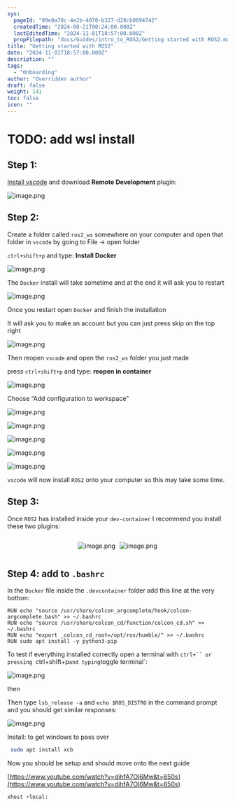 ```yaml
---
sys:
  pageId: "89e0a78c-4e2b-4070-b327-d28cb0694742"
  createdTime: "2024-08-21T00:24:00.000Z"
  lastEditedTime: "2024-11-01T18:57:00.000Z"
  propFilepath: "docs/Guides/intro_to_ROS2/Getting started with ROS2.md"
title: "Getting started with ROS2"
date: "2024-11-01T18:57:00.000Z"
description: ""
tags:
  - "Onboarding"
author: "Overridden author"
draft: false
weight: 141
toc: false
icon: ""
---
```


# TODO: add wsl install

## Step 1:

[Install vscode](https://code.visualstudio.com/download) and download **Remote Development** plugin:

![image.png](https://prod-files-secure.s3.us-west-2.amazonaws.com/d518164a-d88e-44d1-a4ee-3adb3bd8bce0/efb52993-1881-4a40-b95e-6f020334f022/image.png?X-Amz-Algorithm=AWS4-HMAC-SHA256&X-Amz-Content-Sha256=UNSIGNED-PAYLOAD&X-Amz-Credential=ASIAZI2LB466YENA3PEM%2F20250426%2Fus-west-2%2Fs3%2Faws4_request&X-Amz-Date=20250426T131540Z&X-Amz-Expires=3600&X-Amz-Security-Token=IQoJb3JpZ2luX2VjEK3%2F%2F%2F%2F%2F%2F%2F%2F%2F%2FwEaCXVzLXdlc3QtMiJGMEQCIFXbvJTQuvZ2NuSH%2FPxavKz8deEHr7Mx9LPwpuk53JnSAiA9XOp61gRKRaz3oe6dh11%2F4OGXLQZVwruk5e6JBDyXKCr%2FAwhFEAAaDDYzNzQyMzE4MzgwNSIMcJZ34SlClLB2TsquKtwDIcmK6T1T6G6uriR4AoX2zeE6AS5Rep7hXIfCoGi6gDjVxy56PCSzoH66%2B8UYLT7t3uT5k01B3dV8ggCLrMXJ2g8E2zE9dplYusN8S7iZJ1q1sZB%2BXt7hwY5lgBSodSNH6UFfA3bSWmdj7IEtIMD7sVhZhhhpgLcaA8T6ajr7PSggE51wYkTZYiF91QeQ17MuX5vBuIYSzt2gsmvBtnTSkqlbFSVJKvizYiZc5DM4kaOpi9AojBhrSC0MQwSY8aliZ3LqacDgOJm2i5d7X4ehmPRMYZOwfoJ8iQ0rxa5L1Hhf2fUWNaXSoPdxH7zyR2EooDcTOVpaaLablog01YN8WqS5qnWFuzrRkdlVBPvX0iV5oWVp0JRMWN%2FAg2zwu7HL9gKQwe%2FkIMZUQWVRxxBaQ9LrAYy8%2FNJw4SkJa%2FA03XKm1pjIHYU4SSDTtYq1Xr5Uy%2BLV91XR2Lye3qMMfI%2BvRRFdyN4%2FTeDdQhIXxq46xyNEHBuReu84iGJ%2FrNQO52XRxwZFlvFnBv1YASh25ctiduA3RNhM7mfVorBTWTW46jLbFQZVvgvD4y1JTnUS6v6c3wpHVtYE%2F5Dm38geXk3pFbElWhLNwydcd4my0KxlO2AZe%2F%2BLxvTlFJNr9Icw65%2BzwAY6pgFxy5cPGTOfOQgW5GKuVjLJq%2BDmDXJN8rKoXGHVGqgMrBTZrZeEz5FkN2nYt21IizmEBtaJmW2VUSJpIWknxig0X%2Bl93X5FY9avDCuXCePXc9%2F2j6BKLZXZgHWER8Sj7n5gC22EeEeMwh212FN%2FxKN%2FlGZMD5kiW%2FaLq7%2F1fBqX9fC9fMY3T3P0KI%2F04ApqvfviM3afbflgwAfa4oNXanhT5mrk0T36&X-Amz-Signature=7736b54f97e1b27a6f6e0e1678d381ca30453e0a1ace6f2a1022be83a60da99d&X-Amz-SignedHeaders=host&x-id=GetObject)

## Step 2:

Create a folder called `ros2_ws` somewhere on your computer and open that folder in `vscode` by going to File → open folder 

`ctrl+shift+p` and type: **Install Docker**

![image.png](https://prod-files-secure.s3.us-west-2.amazonaws.com/d518164a-d88e-44d1-a4ee-3adb3bd8bce0/2269dc0e-1cd5-47ff-bceb-c04ad9b2eab0/image.png?X-Amz-Algorithm=AWS4-HMAC-SHA256&X-Amz-Content-Sha256=UNSIGNED-PAYLOAD&X-Amz-Credential=ASIAZI2LB466YENA3PEM%2F20250426%2Fus-west-2%2Fs3%2Faws4_request&X-Amz-Date=20250426T131540Z&X-Amz-Expires=3600&X-Amz-Security-Token=IQoJb3JpZ2luX2VjEK3%2F%2F%2F%2F%2F%2F%2F%2F%2F%2FwEaCXVzLXdlc3QtMiJGMEQCIFXbvJTQuvZ2NuSH%2FPxavKz8deEHr7Mx9LPwpuk53JnSAiA9XOp61gRKRaz3oe6dh11%2F4OGXLQZVwruk5e6JBDyXKCr%2FAwhFEAAaDDYzNzQyMzE4MzgwNSIMcJZ34SlClLB2TsquKtwDIcmK6T1T6G6uriR4AoX2zeE6AS5Rep7hXIfCoGi6gDjVxy56PCSzoH66%2B8UYLT7t3uT5k01B3dV8ggCLrMXJ2g8E2zE9dplYusN8S7iZJ1q1sZB%2BXt7hwY5lgBSodSNH6UFfA3bSWmdj7IEtIMD7sVhZhhhpgLcaA8T6ajr7PSggE51wYkTZYiF91QeQ17MuX5vBuIYSzt2gsmvBtnTSkqlbFSVJKvizYiZc5DM4kaOpi9AojBhrSC0MQwSY8aliZ3LqacDgOJm2i5d7X4ehmPRMYZOwfoJ8iQ0rxa5L1Hhf2fUWNaXSoPdxH7zyR2EooDcTOVpaaLablog01YN8WqS5qnWFuzrRkdlVBPvX0iV5oWVp0JRMWN%2FAg2zwu7HL9gKQwe%2FkIMZUQWVRxxBaQ9LrAYy8%2FNJw4SkJa%2FA03XKm1pjIHYU4SSDTtYq1Xr5Uy%2BLV91XR2Lye3qMMfI%2BvRRFdyN4%2FTeDdQhIXxq46xyNEHBuReu84iGJ%2FrNQO52XRxwZFlvFnBv1YASh25ctiduA3RNhM7mfVorBTWTW46jLbFQZVvgvD4y1JTnUS6v6c3wpHVtYE%2F5Dm38geXk3pFbElWhLNwydcd4my0KxlO2AZe%2F%2BLxvTlFJNr9Icw65%2BzwAY6pgFxy5cPGTOfOQgW5GKuVjLJq%2BDmDXJN8rKoXGHVGqgMrBTZrZeEz5FkN2nYt21IizmEBtaJmW2VUSJpIWknxig0X%2Bl93X5FY9avDCuXCePXc9%2F2j6BKLZXZgHWER8Sj7n5gC22EeEeMwh212FN%2FxKN%2FlGZMD5kiW%2FaLq7%2F1fBqX9fC9fMY3T3P0KI%2F04ApqvfviM3afbflgwAfa4oNXanhT5mrk0T36&X-Amz-Signature=57b491234c5d26b9ed2aa5148f2b4ee7f3a7e6c9a64b9cb7a3c8ec09bd1d9ac9&X-Amz-SignedHeaders=host&x-id=GetObject)

The `Docker` install will take sometime and at the end it will ask you to restart

![image.png](https://prod-files-secure.s3.us-west-2.amazonaws.com/d518164a-d88e-44d1-a4ee-3adb3bd8bce0/ed233f78-be33-4b1f-b89c-9c346c0e961e/image.png?X-Amz-Algorithm=AWS4-HMAC-SHA256&X-Amz-Content-Sha256=UNSIGNED-PAYLOAD&X-Amz-Credential=ASIAZI2LB466YENA3PEM%2F20250426%2Fus-west-2%2Fs3%2Faws4_request&X-Amz-Date=20250426T131540Z&X-Amz-Expires=3600&X-Amz-Security-Token=IQoJb3JpZ2luX2VjEK3%2F%2F%2F%2F%2F%2F%2F%2F%2F%2FwEaCXVzLXdlc3QtMiJGMEQCIFXbvJTQuvZ2NuSH%2FPxavKz8deEHr7Mx9LPwpuk53JnSAiA9XOp61gRKRaz3oe6dh11%2F4OGXLQZVwruk5e6JBDyXKCr%2FAwhFEAAaDDYzNzQyMzE4MzgwNSIMcJZ34SlClLB2TsquKtwDIcmK6T1T6G6uriR4AoX2zeE6AS5Rep7hXIfCoGi6gDjVxy56PCSzoH66%2B8UYLT7t3uT5k01B3dV8ggCLrMXJ2g8E2zE9dplYusN8S7iZJ1q1sZB%2BXt7hwY5lgBSodSNH6UFfA3bSWmdj7IEtIMD7sVhZhhhpgLcaA8T6ajr7PSggE51wYkTZYiF91QeQ17MuX5vBuIYSzt2gsmvBtnTSkqlbFSVJKvizYiZc5DM4kaOpi9AojBhrSC0MQwSY8aliZ3LqacDgOJm2i5d7X4ehmPRMYZOwfoJ8iQ0rxa5L1Hhf2fUWNaXSoPdxH7zyR2EooDcTOVpaaLablog01YN8WqS5qnWFuzrRkdlVBPvX0iV5oWVp0JRMWN%2FAg2zwu7HL9gKQwe%2FkIMZUQWVRxxBaQ9LrAYy8%2FNJw4SkJa%2FA03XKm1pjIHYU4SSDTtYq1Xr5Uy%2BLV91XR2Lye3qMMfI%2BvRRFdyN4%2FTeDdQhIXxq46xyNEHBuReu84iGJ%2FrNQO52XRxwZFlvFnBv1YASh25ctiduA3RNhM7mfVorBTWTW46jLbFQZVvgvD4y1JTnUS6v6c3wpHVtYE%2F5Dm38geXk3pFbElWhLNwydcd4my0KxlO2AZe%2F%2BLxvTlFJNr9Icw65%2BzwAY6pgFxy5cPGTOfOQgW5GKuVjLJq%2BDmDXJN8rKoXGHVGqgMrBTZrZeEz5FkN2nYt21IizmEBtaJmW2VUSJpIWknxig0X%2Bl93X5FY9avDCuXCePXc9%2F2j6BKLZXZgHWER8Sj7n5gC22EeEeMwh212FN%2FxKN%2FlGZMD5kiW%2FaLq7%2F1fBqX9fC9fMY3T3P0KI%2F04ApqvfviM3afbflgwAfa4oNXanhT5mrk0T36&X-Amz-Signature=c41a2b6f9149c2cf4afc912d5635293e06fbd557e84b804e9413bab8902bf676&X-Amz-SignedHeaders=host&x-id=GetObject)

Once you restart open `Docker` and finish the installation

It will ask you to make an account but you can just press skip on the top right

![image.png](https://prod-files-secure.s3.us-west-2.amazonaws.com/d518164a-d88e-44d1-a4ee-3adb3bd8bce0/21010ad9-1659-4fd9-9f59-9932a09b2a3d/image.png?X-Amz-Algorithm=AWS4-HMAC-SHA256&X-Amz-Content-Sha256=UNSIGNED-PAYLOAD&X-Amz-Credential=ASIAZI2LB466YENA3PEM%2F20250426%2Fus-west-2%2Fs3%2Faws4_request&X-Amz-Date=20250426T131540Z&X-Amz-Expires=3600&X-Amz-Security-Token=IQoJb3JpZ2luX2VjEK3%2F%2F%2F%2F%2F%2F%2F%2F%2F%2FwEaCXVzLXdlc3QtMiJGMEQCIFXbvJTQuvZ2NuSH%2FPxavKz8deEHr7Mx9LPwpuk53JnSAiA9XOp61gRKRaz3oe6dh11%2F4OGXLQZVwruk5e6JBDyXKCr%2FAwhFEAAaDDYzNzQyMzE4MzgwNSIMcJZ34SlClLB2TsquKtwDIcmK6T1T6G6uriR4AoX2zeE6AS5Rep7hXIfCoGi6gDjVxy56PCSzoH66%2B8UYLT7t3uT5k01B3dV8ggCLrMXJ2g8E2zE9dplYusN8S7iZJ1q1sZB%2BXt7hwY5lgBSodSNH6UFfA3bSWmdj7IEtIMD7sVhZhhhpgLcaA8T6ajr7PSggE51wYkTZYiF91QeQ17MuX5vBuIYSzt2gsmvBtnTSkqlbFSVJKvizYiZc5DM4kaOpi9AojBhrSC0MQwSY8aliZ3LqacDgOJm2i5d7X4ehmPRMYZOwfoJ8iQ0rxa5L1Hhf2fUWNaXSoPdxH7zyR2EooDcTOVpaaLablog01YN8WqS5qnWFuzrRkdlVBPvX0iV5oWVp0JRMWN%2FAg2zwu7HL9gKQwe%2FkIMZUQWVRxxBaQ9LrAYy8%2FNJw4SkJa%2FA03XKm1pjIHYU4SSDTtYq1Xr5Uy%2BLV91XR2Lye3qMMfI%2BvRRFdyN4%2FTeDdQhIXxq46xyNEHBuReu84iGJ%2FrNQO52XRxwZFlvFnBv1YASh25ctiduA3RNhM7mfVorBTWTW46jLbFQZVvgvD4y1JTnUS6v6c3wpHVtYE%2F5Dm38geXk3pFbElWhLNwydcd4my0KxlO2AZe%2F%2BLxvTlFJNr9Icw65%2BzwAY6pgFxy5cPGTOfOQgW5GKuVjLJq%2BDmDXJN8rKoXGHVGqgMrBTZrZeEz5FkN2nYt21IizmEBtaJmW2VUSJpIWknxig0X%2Bl93X5FY9avDCuXCePXc9%2F2j6BKLZXZgHWER8Sj7n5gC22EeEeMwh212FN%2FxKN%2FlGZMD5kiW%2FaLq7%2F1fBqX9fC9fMY3T3P0KI%2F04ApqvfviM3afbflgwAfa4oNXanhT5mrk0T36&X-Amz-Signature=2ea01759e9c4d2eae8c1578726ca41a2740651353cbc81fb59749263d9880991&X-Amz-SignedHeaders=host&x-id=GetObject)

Then reopen `vscode` and open the `ros2_ws` folder you just made

press `ctrl+shift+p` and type: **reopen in container**

![image.png](https://prod-files-secure.s3.us-west-2.amazonaws.com/d518164a-d88e-44d1-a4ee-3adb3bd8bce0/4e93b8c2-41ad-488c-8095-c74205196118/image.png?X-Amz-Algorithm=AWS4-HMAC-SHA256&X-Amz-Content-Sha256=UNSIGNED-PAYLOAD&X-Amz-Credential=ASIAZI2LB466YENA3PEM%2F20250426%2Fus-west-2%2Fs3%2Faws4_request&X-Amz-Date=20250426T131540Z&X-Amz-Expires=3600&X-Amz-Security-Token=IQoJb3JpZ2luX2VjEK3%2F%2F%2F%2F%2F%2F%2F%2F%2F%2FwEaCXVzLXdlc3QtMiJGMEQCIFXbvJTQuvZ2NuSH%2FPxavKz8deEHr7Mx9LPwpuk53JnSAiA9XOp61gRKRaz3oe6dh11%2F4OGXLQZVwruk5e6JBDyXKCr%2FAwhFEAAaDDYzNzQyMzE4MzgwNSIMcJZ34SlClLB2TsquKtwDIcmK6T1T6G6uriR4AoX2zeE6AS5Rep7hXIfCoGi6gDjVxy56PCSzoH66%2B8UYLT7t3uT5k01B3dV8ggCLrMXJ2g8E2zE9dplYusN8S7iZJ1q1sZB%2BXt7hwY5lgBSodSNH6UFfA3bSWmdj7IEtIMD7sVhZhhhpgLcaA8T6ajr7PSggE51wYkTZYiF91QeQ17MuX5vBuIYSzt2gsmvBtnTSkqlbFSVJKvizYiZc5DM4kaOpi9AojBhrSC0MQwSY8aliZ3LqacDgOJm2i5d7X4ehmPRMYZOwfoJ8iQ0rxa5L1Hhf2fUWNaXSoPdxH7zyR2EooDcTOVpaaLablog01YN8WqS5qnWFuzrRkdlVBPvX0iV5oWVp0JRMWN%2FAg2zwu7HL9gKQwe%2FkIMZUQWVRxxBaQ9LrAYy8%2FNJw4SkJa%2FA03XKm1pjIHYU4SSDTtYq1Xr5Uy%2BLV91XR2Lye3qMMfI%2BvRRFdyN4%2FTeDdQhIXxq46xyNEHBuReu84iGJ%2FrNQO52XRxwZFlvFnBv1YASh25ctiduA3RNhM7mfVorBTWTW46jLbFQZVvgvD4y1JTnUS6v6c3wpHVtYE%2F5Dm38geXk3pFbElWhLNwydcd4my0KxlO2AZe%2F%2BLxvTlFJNr9Icw65%2BzwAY6pgFxy5cPGTOfOQgW5GKuVjLJq%2BDmDXJN8rKoXGHVGqgMrBTZrZeEz5FkN2nYt21IizmEBtaJmW2VUSJpIWknxig0X%2Bl93X5FY9avDCuXCePXc9%2F2j6BKLZXZgHWER8Sj7n5gC22EeEeMwh212FN%2FxKN%2FlGZMD5kiW%2FaLq7%2F1fBqX9fC9fMY3T3P0KI%2F04ApqvfviM3afbflgwAfa4oNXanhT5mrk0T36&X-Amz-Signature=40f3d2b47a1fab7fe6c0c01c118bac790b51c86dfdbbf9fe8e4c158111db312e&X-Amz-SignedHeaders=host&x-id=GetObject)

Choose “Add configuration to workspace”

![image.png](https://prod-files-secure.s3.us-west-2.amazonaws.com/d518164a-d88e-44d1-a4ee-3adb3bd8bce0/9560b282-5060-4989-ba37-97e7b2c22476/image.png?X-Amz-Algorithm=AWS4-HMAC-SHA256&X-Amz-Content-Sha256=UNSIGNED-PAYLOAD&X-Amz-Credential=ASIAZI2LB466YENA3PEM%2F20250426%2Fus-west-2%2Fs3%2Faws4_request&X-Amz-Date=20250426T131540Z&X-Amz-Expires=3600&X-Amz-Security-Token=IQoJb3JpZ2luX2VjEK3%2F%2F%2F%2F%2F%2F%2F%2F%2F%2FwEaCXVzLXdlc3QtMiJGMEQCIFXbvJTQuvZ2NuSH%2FPxavKz8deEHr7Mx9LPwpuk53JnSAiA9XOp61gRKRaz3oe6dh11%2F4OGXLQZVwruk5e6JBDyXKCr%2FAwhFEAAaDDYzNzQyMzE4MzgwNSIMcJZ34SlClLB2TsquKtwDIcmK6T1T6G6uriR4AoX2zeE6AS5Rep7hXIfCoGi6gDjVxy56PCSzoH66%2B8UYLT7t3uT5k01B3dV8ggCLrMXJ2g8E2zE9dplYusN8S7iZJ1q1sZB%2BXt7hwY5lgBSodSNH6UFfA3bSWmdj7IEtIMD7sVhZhhhpgLcaA8T6ajr7PSggE51wYkTZYiF91QeQ17MuX5vBuIYSzt2gsmvBtnTSkqlbFSVJKvizYiZc5DM4kaOpi9AojBhrSC0MQwSY8aliZ3LqacDgOJm2i5d7X4ehmPRMYZOwfoJ8iQ0rxa5L1Hhf2fUWNaXSoPdxH7zyR2EooDcTOVpaaLablog01YN8WqS5qnWFuzrRkdlVBPvX0iV5oWVp0JRMWN%2FAg2zwu7HL9gKQwe%2FkIMZUQWVRxxBaQ9LrAYy8%2FNJw4SkJa%2FA03XKm1pjIHYU4SSDTtYq1Xr5Uy%2BLV91XR2Lye3qMMfI%2BvRRFdyN4%2FTeDdQhIXxq46xyNEHBuReu84iGJ%2FrNQO52XRxwZFlvFnBv1YASh25ctiduA3RNhM7mfVorBTWTW46jLbFQZVvgvD4y1JTnUS6v6c3wpHVtYE%2F5Dm38geXk3pFbElWhLNwydcd4my0KxlO2AZe%2F%2BLxvTlFJNr9Icw65%2BzwAY6pgFxy5cPGTOfOQgW5GKuVjLJq%2BDmDXJN8rKoXGHVGqgMrBTZrZeEz5FkN2nYt21IizmEBtaJmW2VUSJpIWknxig0X%2Bl93X5FY9avDCuXCePXc9%2F2j6BKLZXZgHWER8Sj7n5gC22EeEeMwh212FN%2FxKN%2FlGZMD5kiW%2FaLq7%2F1fBqX9fC9fMY3T3P0KI%2F04ApqvfviM3afbflgwAfa4oNXanhT5mrk0T36&X-Amz-Signature=94f0bbb889f1c7cec0135fe9756bd63e37b0b2884c450f1c265af0c01a7c9dca&X-Amz-SignedHeaders=host&x-id=GetObject)

![image.png](https://prod-files-secure.s3.us-west-2.amazonaws.com/d518164a-d88e-44d1-a4ee-3adb3bd8bce0/2ee63f81-886b-48e8-a553-dc6e5eac99e4/image.png?X-Amz-Algorithm=AWS4-HMAC-SHA256&X-Amz-Content-Sha256=UNSIGNED-PAYLOAD&X-Amz-Credential=ASIAZI2LB466YENA3PEM%2F20250426%2Fus-west-2%2Fs3%2Faws4_request&X-Amz-Date=20250426T131540Z&X-Amz-Expires=3600&X-Amz-Security-Token=IQoJb3JpZ2luX2VjEK3%2F%2F%2F%2F%2F%2F%2F%2F%2F%2FwEaCXVzLXdlc3QtMiJGMEQCIFXbvJTQuvZ2NuSH%2FPxavKz8deEHr7Mx9LPwpuk53JnSAiA9XOp61gRKRaz3oe6dh11%2F4OGXLQZVwruk5e6JBDyXKCr%2FAwhFEAAaDDYzNzQyMzE4MzgwNSIMcJZ34SlClLB2TsquKtwDIcmK6T1T6G6uriR4AoX2zeE6AS5Rep7hXIfCoGi6gDjVxy56PCSzoH66%2B8UYLT7t3uT5k01B3dV8ggCLrMXJ2g8E2zE9dplYusN8S7iZJ1q1sZB%2BXt7hwY5lgBSodSNH6UFfA3bSWmdj7IEtIMD7sVhZhhhpgLcaA8T6ajr7PSggE51wYkTZYiF91QeQ17MuX5vBuIYSzt2gsmvBtnTSkqlbFSVJKvizYiZc5DM4kaOpi9AojBhrSC0MQwSY8aliZ3LqacDgOJm2i5d7X4ehmPRMYZOwfoJ8iQ0rxa5L1Hhf2fUWNaXSoPdxH7zyR2EooDcTOVpaaLablog01YN8WqS5qnWFuzrRkdlVBPvX0iV5oWVp0JRMWN%2FAg2zwu7HL9gKQwe%2FkIMZUQWVRxxBaQ9LrAYy8%2FNJw4SkJa%2FA03XKm1pjIHYU4SSDTtYq1Xr5Uy%2BLV91XR2Lye3qMMfI%2BvRRFdyN4%2FTeDdQhIXxq46xyNEHBuReu84iGJ%2FrNQO52XRxwZFlvFnBv1YASh25ctiduA3RNhM7mfVorBTWTW46jLbFQZVvgvD4y1JTnUS6v6c3wpHVtYE%2F5Dm38geXk3pFbElWhLNwydcd4my0KxlO2AZe%2F%2BLxvTlFJNr9Icw65%2BzwAY6pgFxy5cPGTOfOQgW5GKuVjLJq%2BDmDXJN8rKoXGHVGqgMrBTZrZeEz5FkN2nYt21IizmEBtaJmW2VUSJpIWknxig0X%2Bl93X5FY9avDCuXCePXc9%2F2j6BKLZXZgHWER8Sj7n5gC22EeEeMwh212FN%2FxKN%2FlGZMD5kiW%2FaLq7%2F1fBqX9fC9fMY3T3P0KI%2F04ApqvfviM3afbflgwAfa4oNXanhT5mrk0T36&X-Amz-Signature=47456829c1484e4a70c082fd3137f067e94d6d060fa2175174ad79cfe2f68512&X-Amz-SignedHeaders=host&x-id=GetObject)

![image.png](https://prod-files-secure.s3.us-west-2.amazonaws.com/d518164a-d88e-44d1-a4ee-3adb3bd8bce0/ae1580b2-b048-407e-aed9-b584224a7a04/image.png?X-Amz-Algorithm=AWS4-HMAC-SHA256&X-Amz-Content-Sha256=UNSIGNED-PAYLOAD&X-Amz-Credential=ASIAZI2LB466YENA3PEM%2F20250426%2Fus-west-2%2Fs3%2Faws4_request&X-Amz-Date=20250426T131540Z&X-Amz-Expires=3600&X-Amz-Security-Token=IQoJb3JpZ2luX2VjEK3%2F%2F%2F%2F%2F%2F%2F%2F%2F%2FwEaCXVzLXdlc3QtMiJGMEQCIFXbvJTQuvZ2NuSH%2FPxavKz8deEHr7Mx9LPwpuk53JnSAiA9XOp61gRKRaz3oe6dh11%2F4OGXLQZVwruk5e6JBDyXKCr%2FAwhFEAAaDDYzNzQyMzE4MzgwNSIMcJZ34SlClLB2TsquKtwDIcmK6T1T6G6uriR4AoX2zeE6AS5Rep7hXIfCoGi6gDjVxy56PCSzoH66%2B8UYLT7t3uT5k01B3dV8ggCLrMXJ2g8E2zE9dplYusN8S7iZJ1q1sZB%2BXt7hwY5lgBSodSNH6UFfA3bSWmdj7IEtIMD7sVhZhhhpgLcaA8T6ajr7PSggE51wYkTZYiF91QeQ17MuX5vBuIYSzt2gsmvBtnTSkqlbFSVJKvizYiZc5DM4kaOpi9AojBhrSC0MQwSY8aliZ3LqacDgOJm2i5d7X4ehmPRMYZOwfoJ8iQ0rxa5L1Hhf2fUWNaXSoPdxH7zyR2EooDcTOVpaaLablog01YN8WqS5qnWFuzrRkdlVBPvX0iV5oWVp0JRMWN%2FAg2zwu7HL9gKQwe%2FkIMZUQWVRxxBaQ9LrAYy8%2FNJw4SkJa%2FA03XKm1pjIHYU4SSDTtYq1Xr5Uy%2BLV91XR2Lye3qMMfI%2BvRRFdyN4%2FTeDdQhIXxq46xyNEHBuReu84iGJ%2FrNQO52XRxwZFlvFnBv1YASh25ctiduA3RNhM7mfVorBTWTW46jLbFQZVvgvD4y1JTnUS6v6c3wpHVtYE%2F5Dm38geXk3pFbElWhLNwydcd4my0KxlO2AZe%2F%2BLxvTlFJNr9Icw65%2BzwAY6pgFxy5cPGTOfOQgW5GKuVjLJq%2BDmDXJN8rKoXGHVGqgMrBTZrZeEz5FkN2nYt21IizmEBtaJmW2VUSJpIWknxig0X%2Bl93X5FY9avDCuXCePXc9%2F2j6BKLZXZgHWER8Sj7n5gC22EeEeMwh212FN%2FxKN%2FlGZMD5kiW%2FaLq7%2F1fBqX9fC9fMY3T3P0KI%2F04ApqvfviM3afbflgwAfa4oNXanhT5mrk0T36&X-Amz-Signature=3b8a9c20f2d615a6ab8f17c0885820c17f41f514923428a7d7a2d3eb1b2082ef&X-Amz-SignedHeaders=host&x-id=GetObject)

![image.png](https://prod-files-secure.s3.us-west-2.amazonaws.com/d518164a-d88e-44d1-a4ee-3adb3bd8bce0/53255b28-f75e-430f-b9e3-c0ac8577e42b/image.png?X-Amz-Algorithm=AWS4-HMAC-SHA256&X-Amz-Content-Sha256=UNSIGNED-PAYLOAD&X-Amz-Credential=ASIAZI2LB466YENA3PEM%2F20250426%2Fus-west-2%2Fs3%2Faws4_request&X-Amz-Date=20250426T131540Z&X-Amz-Expires=3600&X-Amz-Security-Token=IQoJb3JpZ2luX2VjEK3%2F%2F%2F%2F%2F%2F%2F%2F%2F%2FwEaCXVzLXdlc3QtMiJGMEQCIFXbvJTQuvZ2NuSH%2FPxavKz8deEHr7Mx9LPwpuk53JnSAiA9XOp61gRKRaz3oe6dh11%2F4OGXLQZVwruk5e6JBDyXKCr%2FAwhFEAAaDDYzNzQyMzE4MzgwNSIMcJZ34SlClLB2TsquKtwDIcmK6T1T6G6uriR4AoX2zeE6AS5Rep7hXIfCoGi6gDjVxy56PCSzoH66%2B8UYLT7t3uT5k01B3dV8ggCLrMXJ2g8E2zE9dplYusN8S7iZJ1q1sZB%2BXt7hwY5lgBSodSNH6UFfA3bSWmdj7IEtIMD7sVhZhhhpgLcaA8T6ajr7PSggE51wYkTZYiF91QeQ17MuX5vBuIYSzt2gsmvBtnTSkqlbFSVJKvizYiZc5DM4kaOpi9AojBhrSC0MQwSY8aliZ3LqacDgOJm2i5d7X4ehmPRMYZOwfoJ8iQ0rxa5L1Hhf2fUWNaXSoPdxH7zyR2EooDcTOVpaaLablog01YN8WqS5qnWFuzrRkdlVBPvX0iV5oWVp0JRMWN%2FAg2zwu7HL9gKQwe%2FkIMZUQWVRxxBaQ9LrAYy8%2FNJw4SkJa%2FA03XKm1pjIHYU4SSDTtYq1Xr5Uy%2BLV91XR2Lye3qMMfI%2BvRRFdyN4%2FTeDdQhIXxq46xyNEHBuReu84iGJ%2FrNQO52XRxwZFlvFnBv1YASh25ctiduA3RNhM7mfVorBTWTW46jLbFQZVvgvD4y1JTnUS6v6c3wpHVtYE%2F5Dm38geXk3pFbElWhLNwydcd4my0KxlO2AZe%2F%2BLxvTlFJNr9Icw65%2BzwAY6pgFxy5cPGTOfOQgW5GKuVjLJq%2BDmDXJN8rKoXGHVGqgMrBTZrZeEz5FkN2nYt21IizmEBtaJmW2VUSJpIWknxig0X%2Bl93X5FY9avDCuXCePXc9%2F2j6BKLZXZgHWER8Sj7n5gC22EeEeMwh212FN%2FxKN%2FlGZMD5kiW%2FaLq7%2F1fBqX9fC9fMY3T3P0KI%2F04ApqvfviM3afbflgwAfa4oNXanhT5mrk0T36&X-Amz-Signature=3590e0d216a3908e82bf68ec9d405958f20c60fff4d68ea09752cc3491616c6b&X-Amz-SignedHeaders=host&x-id=GetObject)

![image.png](https://prod-files-secure.s3.us-west-2.amazonaws.com/d518164a-d88e-44d1-a4ee-3adb3bd8bce0/7c562767-5af9-4ffb-97d1-327bcdf4ee00/image.png?X-Amz-Algorithm=AWS4-HMAC-SHA256&X-Amz-Content-Sha256=UNSIGNED-PAYLOAD&X-Amz-Credential=ASIAZI2LB466YENA3PEM%2F20250426%2Fus-west-2%2Fs3%2Faws4_request&X-Amz-Date=20250426T131540Z&X-Amz-Expires=3600&X-Amz-Security-Token=IQoJb3JpZ2luX2VjEK3%2F%2F%2F%2F%2F%2F%2F%2F%2F%2FwEaCXVzLXdlc3QtMiJGMEQCIFXbvJTQuvZ2NuSH%2FPxavKz8deEHr7Mx9LPwpuk53JnSAiA9XOp61gRKRaz3oe6dh11%2F4OGXLQZVwruk5e6JBDyXKCr%2FAwhFEAAaDDYzNzQyMzE4MzgwNSIMcJZ34SlClLB2TsquKtwDIcmK6T1T6G6uriR4AoX2zeE6AS5Rep7hXIfCoGi6gDjVxy56PCSzoH66%2B8UYLT7t3uT5k01B3dV8ggCLrMXJ2g8E2zE9dplYusN8S7iZJ1q1sZB%2BXt7hwY5lgBSodSNH6UFfA3bSWmdj7IEtIMD7sVhZhhhpgLcaA8T6ajr7PSggE51wYkTZYiF91QeQ17MuX5vBuIYSzt2gsmvBtnTSkqlbFSVJKvizYiZc5DM4kaOpi9AojBhrSC0MQwSY8aliZ3LqacDgOJm2i5d7X4ehmPRMYZOwfoJ8iQ0rxa5L1Hhf2fUWNaXSoPdxH7zyR2EooDcTOVpaaLablog01YN8WqS5qnWFuzrRkdlVBPvX0iV5oWVp0JRMWN%2FAg2zwu7HL9gKQwe%2FkIMZUQWVRxxBaQ9LrAYy8%2FNJw4SkJa%2FA03XKm1pjIHYU4SSDTtYq1Xr5Uy%2BLV91XR2Lye3qMMfI%2BvRRFdyN4%2FTeDdQhIXxq46xyNEHBuReu84iGJ%2FrNQO52XRxwZFlvFnBv1YASh25ctiduA3RNhM7mfVorBTWTW46jLbFQZVvgvD4y1JTnUS6v6c3wpHVtYE%2F5Dm38geXk3pFbElWhLNwydcd4my0KxlO2AZe%2F%2BLxvTlFJNr9Icw65%2BzwAY6pgFxy5cPGTOfOQgW5GKuVjLJq%2BDmDXJN8rKoXGHVGqgMrBTZrZeEz5FkN2nYt21IizmEBtaJmW2VUSJpIWknxig0X%2Bl93X5FY9avDCuXCePXc9%2F2j6BKLZXZgHWER8Sj7n5gC22EeEeMwh212FN%2FxKN%2FlGZMD5kiW%2FaLq7%2F1fBqX9fC9fMY3T3P0KI%2F04ApqvfviM3afbflgwAfa4oNXanhT5mrk0T36&X-Amz-Signature=8e24ca2c16a5617ca5ed0809dc2ec11a94496e7008ede6d469c4792987e5afb1&X-Amz-SignedHeaders=host&x-id=GetObject)

`vscode` will now install `ROS2` onto your computer so this may take some time.

## Step 3:

Once `ROS2` has installed inside your `dev-container` I recommend you install these two plugins:

<div style="display: flex;flex-direction: row; column-gap:10px; max-width: 630px;justify-content: center;">
<div>

![image.png](https://prod-files-secure.s3.us-west-2.amazonaws.com/d518164a-d88e-44d1-a4ee-3adb3bd8bce0/3fc3d550-5a54-4ba1-ba6b-faa01cdb7369/image.png?X-Amz-Algorithm=AWS4-HMAC-SHA256&X-Amz-Content-Sha256=UNSIGNED-PAYLOAD&X-Amz-Credential=ASIAZI2LB4663X6G2KKK%2F20250426%2Fus-west-2%2Fs3%2Faws4_request&X-Amz-Date=20250426T131542Z&X-Amz-Expires=3600&X-Amz-Security-Token=IQoJb3JpZ2luX2VjEK3%2F%2F%2F%2F%2F%2F%2F%2F%2F%2FwEaCXVzLXdlc3QtMiJIMEYCIQDR0Z8qJa6kggKMFpW2WJ%2F9ZtKux9Cu6T4D%2FFklSAA84wIhAOxFiVUNksl%2BPLEXMENtypE85GzJxzuGc%2FEPIDQM3srvKv8DCEYQABoMNjM3NDIzMTgzODA1IgxqefiduM24QlIJ8q8q3AN9P10iUakf8Vcieg6e3rExizwQEFhiLblQGMNGtmUOIlYgS9qv9SUmlqHeNJEL6%2FSMQwT%2FAV96As%2BkkU2ZTULBG5pwY8J2dqoNEA9GtWwFnlVAhjtBVi8vgJFDfskyjpUJRRrs9U8TAukxTTOx3iNpQwC371eQFmzsGWusFpRpOKX5bq4KOkD5SlUe0uxBgatXb7JK9OEH%2F0MoXHWaJbW6mgyKku9rbFoTylW5mgHPTzP1QLuMF%2B%2FM83BV9irgNa1ILVXBhEwCUR9L8RbsS2oF9tumJjj0ther%2BfRCI4C9OKCOkZDAHd%2FoWi26iqFIUNJVKTxaqvxfRlQnC%2BNR5VTl00IanMtzlKBf6eGiRY0BpwUFH7jSsaIG1VhBCeJ4iK18jJPxcfvVGB2o894rSGsge05gYhlC1BmROa5EBVobbI%2F4WoRtD4B%2FlzEnWhWyUzq9lZbKwIrrWDdzklaeuuuLN21viTByfRDWdumNV0gD13iH4Zie3879QVqMQelaX6eG13pgslNu%2F%2FPOGNEYUkrLpCAtQCf42kyd1R74ZK87x%2Bf1LbvGXFO3PK8cI3ZX1P4AvHjbNP0zdQ22%2FjmkCr6SVWTQOyiXHjzHu0JbVLK3uIbgdSBwuY3U3%2F2c5TDNpbPABjqkAZzdMfEqGaN7NVTq5EvlhYukh7DmNAzVo9C%2B44pd%2B4TqtXnHILDaho1mkQrSLUgJZSeoXScbi4NH9fb4jhPP%2FD2qIJKr0HVYydEc%2FI1Dq5TeV4GqPRkUXcXRjkg3Rrc1J82M%2BBQ64dk9kZGt2omwpDmm3LXjtU3NcTRhVx2dTz9uMeQaI8wBuhKQLFs4cYE4rEFUwpPZIm4VU7bniZq4%2Bl3jY1gw&X-Amz-Signature=ed7a01d9293d45733f76cebec1bfb9318adc1113a4c84330554e9a0b38409a1a&X-Amz-SignedHeaders=host&x-id=GetObject)

</div>
<div>

![image.png](https://prod-files-secure.s3.us-west-2.amazonaws.com/d518164a-d88e-44d1-a4ee-3adb3bd8bce0/d994cc66-13c2-4093-a5a3-f84cf4601a82/image.png?X-Amz-Algorithm=AWS4-HMAC-SHA256&X-Amz-Content-Sha256=UNSIGNED-PAYLOAD&X-Amz-Credential=ASIAZI2LB466VVDDFH7S%2F20250426%2Fus-west-2%2Fs3%2Faws4_request&X-Amz-Date=20250426T131543Z&X-Amz-Expires=3600&X-Amz-Security-Token=IQoJb3JpZ2luX2VjEK3%2F%2F%2F%2F%2F%2F%2F%2F%2F%2FwEaCXVzLXdlc3QtMiJHMEUCIBFM0OgNYJClss2bOsZ2WW3kkESXsnfDw7Bxt86QId%2BPAiEAiKKwzjNzQbOX5WOTnst6TKeA0NLveP4V%2FKmykhA9nfIq%2FwMIRhAAGgw2Mzc0MjMxODM4MDUiDCAvYbuG%2F3PnubwsUCrcA95gv76DiW4UeQhfzPTGLBeCCVdq2ubVT%2FaBYZEA5EL1eH21UXKJbPIzYt2%2FwdFBvKkQlhvuloWXfqQfSLGOmyR9UV26qCilYWd%2FJExOOvyteYNqiVErOXlIZelC%2BkFGGiKJ9ualSv1AwoMJlbKo8pkZ32VIBmVTr1t4esGWTF9BGg4Cxwezr%2FgGxmwdyVr%2FIwrUljAPPE6ciGCc1RhwmpFKUiOQgSykwmhWipP6BNC8aYGE2U7gsUqFbH8djpFg4re%2BLwMMnOuGD6Nj7sAiCspz788MQJhuOEhdHxsjrSLpCtLbKE3Fj%2FmlM0G3DJuXPrCPL9u0A3LBeDg%2FTmuRvCkeCJ51AGxltqPLNChoRBlDOwlIzD6ZvE8DQXWrrSlUOBvYLIe9h%2FHEiNHOv%2Bzi772hgTq6iUlma42WWB7gnSRy4eTQ65OQOp%2Bmr8lp3AhOHX7majFVYbc0nTJeQnoIwYc3NI4%2F9kI3D8hyEcaNeI7UUOjBGjYx9KOdmgvtoicjGHPMm%2F9%2B3SkaaKyHhd8uiw7wwigMT6C8BL1NHeQO7E7Zc5LsWuF3MCyDsobpHSluqkvzEYkV59odeg3X53JSMpCP2f%2BVotE21%2Fk3ANPQNQ00ym8UJQrln%2FvdEzOZMKWps8AGOqUBolT1P00GWtFflTxzDWXcjDn7%2FVDQ2YKje%2BrtwVBhi6fiVlkveDknPlk1X2zEpzhZ3E8yNQANkSFFN9JhYXwWI%2Bqy6I9hw%2BgS84f%2FlJkD2ARkiMmTtW4TZf9e7DFmtIKRNNuFLkdLxA9QTkq1xBst0w3NjkZgwXLOlyDOnwQqVGphZuOdKUR5ejYepCyGqJSGhePpjdsVOJoR8M0TeKTrIZ6XSBSL&X-Amz-Signature=2f6d0f7057b9d14e41854ed4ead986df4080108e3ed05d8984e5c4d5f32a51d9&X-Amz-SignedHeaders=host&x-id=GetObject)

</div>
</div>

## Step 4: add to `.bashrc`

In the `Docker` file inside the `.devcontainer` folder add this line at the very bottom: 

```docker
RUN echo "source /usr/share/colcon_argcomplete/hook/colcon-argcomplete.bash" >> ~/.bashrc
RUN echo "source /usr/share/colcon_cd/function/colcon_cd.sh" >> ~/.bashrc
RUN echo "export _colcon_cd_root=/opt/ros/humble/" >> ~/.bashrc
RUN sudo apt install -y python3-pip 
```

To test if everything installed correctly open a terminal with `ctrl+`` or pressing `ctrl+shift+p` and typing `toggle terminal`:

![image.png](https://prod-files-secure.s3.us-west-2.amazonaws.com/d518164a-d88e-44d1-a4ee-3adb3bd8bce0/6a4943d8-b04e-4c02-9a58-775f3384d1a5/image.png?X-Amz-Algorithm=AWS4-HMAC-SHA256&X-Amz-Content-Sha256=UNSIGNED-PAYLOAD&X-Amz-Credential=ASIAZI2LB466YENA3PEM%2F20250426%2Fus-west-2%2Fs3%2Faws4_request&X-Amz-Date=20250426T131540Z&X-Amz-Expires=3600&X-Amz-Security-Token=IQoJb3JpZ2luX2VjEK3%2F%2F%2F%2F%2F%2F%2F%2F%2F%2FwEaCXVzLXdlc3QtMiJGMEQCIFXbvJTQuvZ2NuSH%2FPxavKz8deEHr7Mx9LPwpuk53JnSAiA9XOp61gRKRaz3oe6dh11%2F4OGXLQZVwruk5e6JBDyXKCr%2FAwhFEAAaDDYzNzQyMzE4MzgwNSIMcJZ34SlClLB2TsquKtwDIcmK6T1T6G6uriR4AoX2zeE6AS5Rep7hXIfCoGi6gDjVxy56PCSzoH66%2B8UYLT7t3uT5k01B3dV8ggCLrMXJ2g8E2zE9dplYusN8S7iZJ1q1sZB%2BXt7hwY5lgBSodSNH6UFfA3bSWmdj7IEtIMD7sVhZhhhpgLcaA8T6ajr7PSggE51wYkTZYiF91QeQ17MuX5vBuIYSzt2gsmvBtnTSkqlbFSVJKvizYiZc5DM4kaOpi9AojBhrSC0MQwSY8aliZ3LqacDgOJm2i5d7X4ehmPRMYZOwfoJ8iQ0rxa5L1Hhf2fUWNaXSoPdxH7zyR2EooDcTOVpaaLablog01YN8WqS5qnWFuzrRkdlVBPvX0iV5oWVp0JRMWN%2FAg2zwu7HL9gKQwe%2FkIMZUQWVRxxBaQ9LrAYy8%2FNJw4SkJa%2FA03XKm1pjIHYU4SSDTtYq1Xr5Uy%2BLV91XR2Lye3qMMfI%2BvRRFdyN4%2FTeDdQhIXxq46xyNEHBuReu84iGJ%2FrNQO52XRxwZFlvFnBv1YASh25ctiduA3RNhM7mfVorBTWTW46jLbFQZVvgvD4y1JTnUS6v6c3wpHVtYE%2F5Dm38geXk3pFbElWhLNwydcd4my0KxlO2AZe%2F%2BLxvTlFJNr9Icw65%2BzwAY6pgFxy5cPGTOfOQgW5GKuVjLJq%2BDmDXJN8rKoXGHVGqgMrBTZrZeEz5FkN2nYt21IizmEBtaJmW2VUSJpIWknxig0X%2Bl93X5FY9avDCuXCePXc9%2F2j6BKLZXZgHWER8Sj7n5gC22EeEeMwh212FN%2FxKN%2FlGZMD5kiW%2FaLq7%2F1fBqX9fC9fMY3T3P0KI%2F04ApqvfviM3afbflgwAfa4oNXanhT5mrk0T36&X-Amz-Signature=b4010fa7eb250afae58bbc52a56b450e6a7b886b7c67f9eac740502ec5a9045e&X-Amz-SignedHeaders=host&x-id=GetObject)

then 

Then type `lsb_release -a` and `echo $ROS_DISTRO` in the command prompt and you should get similar responses:

![image.png](https://prod-files-secure.s3.us-west-2.amazonaws.com/d518164a-d88e-44d1-a4ee-3adb3bd8bce0/3e635dec-a805-4e85-8b9e-d000e5b71a4e/image.png?X-Amz-Algorithm=AWS4-HMAC-SHA256&X-Amz-Content-Sha256=UNSIGNED-PAYLOAD&X-Amz-Credential=ASIAZI2LB466YENA3PEM%2F20250426%2Fus-west-2%2Fs3%2Faws4_request&X-Amz-Date=20250426T131540Z&X-Amz-Expires=3600&X-Amz-Security-Token=IQoJb3JpZ2luX2VjEK3%2F%2F%2F%2F%2F%2F%2F%2F%2F%2FwEaCXVzLXdlc3QtMiJGMEQCIFXbvJTQuvZ2NuSH%2FPxavKz8deEHr7Mx9LPwpuk53JnSAiA9XOp61gRKRaz3oe6dh11%2F4OGXLQZVwruk5e6JBDyXKCr%2FAwhFEAAaDDYzNzQyMzE4MzgwNSIMcJZ34SlClLB2TsquKtwDIcmK6T1T6G6uriR4AoX2zeE6AS5Rep7hXIfCoGi6gDjVxy56PCSzoH66%2B8UYLT7t3uT5k01B3dV8ggCLrMXJ2g8E2zE9dplYusN8S7iZJ1q1sZB%2BXt7hwY5lgBSodSNH6UFfA3bSWmdj7IEtIMD7sVhZhhhpgLcaA8T6ajr7PSggE51wYkTZYiF91QeQ17MuX5vBuIYSzt2gsmvBtnTSkqlbFSVJKvizYiZc5DM4kaOpi9AojBhrSC0MQwSY8aliZ3LqacDgOJm2i5d7X4ehmPRMYZOwfoJ8iQ0rxa5L1Hhf2fUWNaXSoPdxH7zyR2EooDcTOVpaaLablog01YN8WqS5qnWFuzrRkdlVBPvX0iV5oWVp0JRMWN%2FAg2zwu7HL9gKQwe%2FkIMZUQWVRxxBaQ9LrAYy8%2FNJw4SkJa%2FA03XKm1pjIHYU4SSDTtYq1Xr5Uy%2BLV91XR2Lye3qMMfI%2BvRRFdyN4%2FTeDdQhIXxq46xyNEHBuReu84iGJ%2FrNQO52XRxwZFlvFnBv1YASh25ctiduA3RNhM7mfVorBTWTW46jLbFQZVvgvD4y1JTnUS6v6c3wpHVtYE%2F5Dm38geXk3pFbElWhLNwydcd4my0KxlO2AZe%2F%2BLxvTlFJNr9Icw65%2BzwAY6pgFxy5cPGTOfOQgW5GKuVjLJq%2BDmDXJN8rKoXGHVGqgMrBTZrZeEz5FkN2nYt21IizmEBtaJmW2VUSJpIWknxig0X%2Bl93X5FY9avDCuXCePXc9%2F2j6BKLZXZgHWER8Sj7n5gC22EeEeMwh212FN%2FxKN%2FlGZMD5kiW%2FaLq7%2F1fBqX9fC9fMY3T3P0KI%2F04ApqvfviM3afbflgwAfa4oNXanhT5mrk0T36&X-Amz-Signature=10186d3c46c9396561dcf66ac708aa28ecacbf732a1034f34303ba604ced6712&X-Amz-SignedHeaders=host&x-id=GetObject)

Install:  to get windows to pass over

```bash
 sudo apt install xcb
```

Now you should be setup and should move onto the next guide 

[https://www.youtube.com/watch?v=dihfA7Ol6Mw&t=650s](https://www.youtube.com/watch?v=dihfA7Ol6Mw&t=650s)

```python
xhost +local:
```
